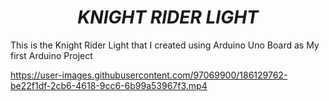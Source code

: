 # <div align="center"><b><i>KNIGHT RIDER LIGHT</i></b></div>
This is the Knight Rider Light that I created using Arduino Uno Board as My first Arduino Project







https://user-images.githubusercontent.com/97069900/186129762-be22f1df-2cb6-4618-9cc6-6b99a53967f3.mp4

